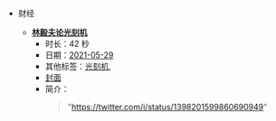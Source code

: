 - 财经

    - **[林毅夫论光刻机](https://www.bilibili.com/video/BV1M5411g7TW)**
        - 时长：42 秒
        - 日期：[2021-05-29](../markmap/202105.html)
        - 其他标签：[光刻机](../markmap/光刻机.html),
        - [封面](http://i2.hdslb.com/bfs/archive/b5c839e0b9fb4b1717bd83276fcc07bdd5daebc7.jpg)
        - 简介：
            > "https://twitter.com/i/status/1398201599860690949"

